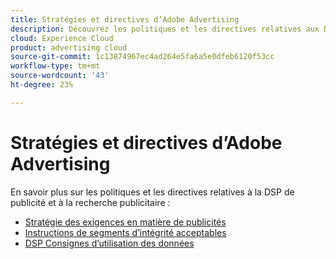 ```yaml
---
title: Stratégies et directives d’Adobe Advertising
description: Découvrez les politiques et les directives relatives aux DSP de publicité et à la recherche publicitaire.
cloud: Experience Cloud
product: advertising cloud
source-git-commit: 1c13874967ec4ad264e5fa6a5e0dfeb6120f53cc
workflow-type: tm+mt
source-wordcount: '43'
ht-degree: 23%

---
```


# Stratégies et directives d’Adobe Advertising 

En savoir plus sur les politiques et les directives relatives à la DSP de publicité et à la recherche publicitaire :

* [Stratégie des exigences en matière de publicités](/help/policies/ad-requirements-policy.md)
* [Instructions de segments d’intégrité acceptables](/help/policies/health-segment-guidelines.md)
* [DSP Consignes d’utilisation des données](/help/policies/data-usage-guidelines.md)
